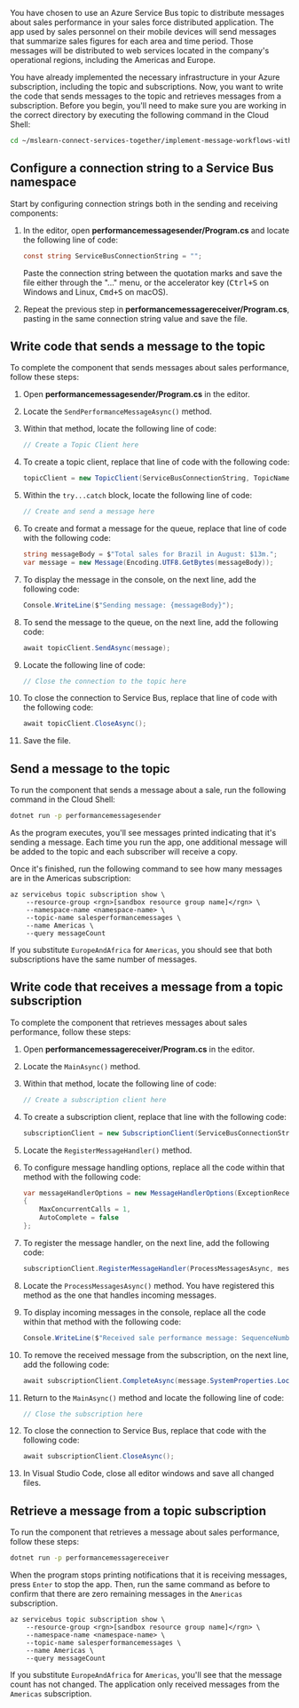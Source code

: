 You have chosen to use an Azure Service Bus topic to distribute messages about sales performance in your sales force distributed application. The app used by sales personnel on their mobile devices will send messages that summarize sales figures for each area and time period. Those messages will be distributed to web services located in the company's operational regions, including the Americas and Europe.

You have already implemented the necessary infrastructure in your Azure subscription, including the topic and subscriptions. Now, you want to write the code that sends messages to the topic and retrieves messages from a subscription. Before you begin, you'll need to make sure you are working in the correct directory by executing the following command in the Cloud Shell:

```bash
cd ~/mslearn-connect-services-together/implement-message-workflows-with-service-bus/src/start
```

## Configure a connection string to a Service Bus namespace

Start by configuring connection strings both in the sending and receiving components:

1. In the editor, open **performancemessagesender/Program.cs** and locate the following line of code:

    ```C#
    const string ServiceBusConnectionString = "";
    ```

    Paste the connection string between the quotation marks and save the file either through the "..." menu, or the accelerator key (<kbd>Ctrl+S</kbd> on Windows and Linux, <kbd>Cmd+S</kbd> on macOS).

1. Repeat the previous step in **performancemessagereceiver/Program.cs**, pasting in the same connection string value and save the file.

## Write code that sends a message to the topic

To complete the component that sends messages about sales performance, follow these steps:

1. Open **performancemessagesender/Program.cs** in the editor.

1. Locate the `SendPerformanceMessageAsync()` method.

1. Within that method, locate the following line of code:

    ```C#
    // Create a Topic Client here
    ```

1. To create a topic client, replace that line of code with the following code:

    ```C#
    topicClient = new TopicClient(ServiceBusConnectionString, TopicName);
    ```

1. Within the `try...catch` block, locate the following line of code:

    ```C#
    // Create and send a message here
    ```

1. To create and format a message for the queue, replace that line of code with the following code:

    ```C#
    string messageBody = $"Total sales for Brazil in August: $13m.";
    var message = new Message(Encoding.UTF8.GetBytes(messageBody));
    ```

1. To display the message in the console, on the next line, add the following code:

    ```C#
    Console.WriteLine($"Sending message: {messageBody}");
    ```

1. To send the message to the queue, on the next line, add the following code:

    ```C#
    await topicClient.SendAsync(message);
    ```

1. Locate the following line of code:

    ```C#
    // Close the connection to the topic here
    ```

1. To close the connection to Service Bus, replace that line of code with the following code:

    ```C#
    await topicClient.CloseAsync();
    ```

1. Save the file.

## Send a message to the topic

To run the component that sends a message about a sale, run the following command in the Cloud Shell:

```bash
dotnet run -p performancemessagesender
```

As the program executes, you'll see messages printed indicating that it's sending a message. Each time you run the app, one additional message will be added to the topic and each subscriber will receive a copy.

Once it's finished, run the following command to see how many messages are in the Americas subscription:

```azurecli
az servicebus topic subscription show \
    --resource-group <rgn>[sandbox resource group name]</rgn> \
    --namespace-name <namespace-name> \
    --topic-name salesperformancemessages \
    --name Americas \
    --query messageCount
```

If you substitute `EuropeAndAfrica` for `Americas`, you should see that both subscriptions have the same number of messages.

## Write code that receives a message from a topic subscription

To complete the component that retrieves messages about sales performance, follow these steps:

1. Open **performancemessagereceiver/Program.cs** in the editor.

1. Locate the `MainAsync()` method.

1. Within that method, locate the following line of code:

    ```C#
    // Create a subscription client here
    ```

1. To create a subscription client, replace that line with the following code:

    ```C#
    subscriptionClient = new SubscriptionClient(ServiceBusConnectionString, TopicName, SubscriptionName);
    ```

1. Locate the `RegisterMessageHandler()` method.

1. To configure message handling options, replace all the code within that method with the following code:

    ```C#
    var messageHandlerOptions = new MessageHandlerOptions(ExceptionReceivedHandler)
    {
        MaxConcurrentCalls = 1,
        AutoComplete = false
    };
    ```

1. To register the message handler, on the next line, add the following code:

    ```C#
    subscriptionClient.RegisterMessageHandler(ProcessMessagesAsync, messageHandlerOptions);
    ```

1. Locate the `ProcessMessagesAsync()` method. You have registered this method as the one that handles incoming messages.

1. To display incoming messages in the console, replace all the code within that method with the following code:

    ```C#
    Console.WriteLine($"Received sale performance message: SequenceNumber:{message.SystemProperties.SequenceNumber} Body:{Encoding.UTF8.GetString(message.Body)}");
    ```

1. To remove the received message from the subscription, on the next line, add the following code:

    ```C#
    await subscriptionClient.CompleteAsync(message.SystemProperties.LockToken);
    ```

1. Return to the `MainAsync()` method and locate the following line of code:

    ```C#
    // Close the subscription here
    ```

1. To close the connection to Service Bus, replace that code with the following code:

    ```C#
    await subscriptionClient.CloseAsync();
    ```

1. In Visual Studio Code, close all editor windows and save all changed files.

## Retrieve a message from a topic subscription

To run the component that retrieves a message about sales performance, follow these steps:

```bash
dotnet run -p performancemessagereceiver
```

When the program stops printing notifications that it is receiving messages, press `Enter` to stop the app. Then, run the same command as before to confirm that there are zero remaining messages in the `Americas` subscription.

```azurecli
az servicebus topic subscription show \
    --resource-group <rgn>[sandbox resource group name]</rgn> \
    --namespace-name <namespace-name> \
    --topic-name salesperformancemessages \
    --name Americas \
    --query messageCount
```

If you substitute `EuropeAndAfrica` for `Americas`, you'll see that the message count has not changed. The application only received messages from the `Americas` subscription.
